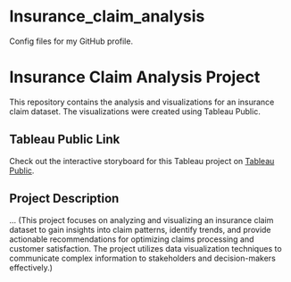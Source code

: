 # Insurance_claim_analysis
Config files for my GitHub profile.
# Insurance Claim Analysis Project

This repository contains the analysis and visualizations for an insurance claim dataset. The visualizations were created using Tableau Public.

## Tableau Public Link
Check out the interactive storyboard for this Tableau project on [Tableau Public](https://public.tableau.com/app/profile/pooja5734/viz/InsuranceClaimAnalysis_16486690270890/StoryBoard).

## Project Description
...
(This project focuses on analyzing and visualizing an insurance claim dataset to gain insights into claim patterns, identify trends, and provide actionable recommendations for optimizing claims processing and customer satisfaction. The project utilizes data visualization techniques to communicate complex information to stakeholders and decision-makers effectively.)

